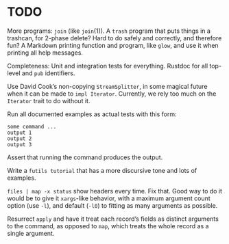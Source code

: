 # TODO

More programs: `join` (like `join`(1)). A `trash` program that puts things in a
trashcan, for 2-phase delete? Hard to do safely and correctly, and therefore
fun? A Markdown printing function and program, like `glow`, and use it when
printing all help messages.

Completeness: Unit and integration tests for everything. Rustdoc for all
top-level and `pub` identifiers.

Use David Cook’s non-copying `StreamSplitter`, in some magical future when it
can be made to `impl Iterator`. Currently, we rely too much on the `Iterator`
trait to do without it.

Run all documented examples as actual tests with this form:

```
some command ...
output 1
output 2
output 3
```

Assert that running the command produces the output.

Write a `futils tutorial` that has a more discursive tone and lots of examples.

`files | map -x status` show headers every time. Fix that. Good way to do it
would be to give it `xargs`-like behavior, with a maximum argument count option
(use `-l`), and default (`-l0`) to fitting as many arguments as possible.

Resurrect `apply` and have it treat each record’s fields as distinct arguments
to the command, as opposed to `map`, which treats the whole record as a single
argument.
